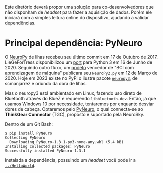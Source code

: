 Este diretório deverá propor uma solução para co-desenvolvedores que não disponham de _headset_ para fazer a aquisição de dados. Porém ele iniciará com a simples leitura online do dispositivo, ajudando a validar dependências.

# Principal dependência: PyNeuro

O [NeuroPy](https://github.com/lihas/NeuroPy) de lihas recebeu seu último commit em 17 de Outubro de 2017. LieGeForTress disponibilizou um [port](https://github.com/LieGeForTress/NeuroPy) para Python 3 em 16 de Junho de 2020. Seguindo outro fluxo, um [projeto](https://github.com/vlstyxz/Brain-Computer-Interface-with-Neurosky) vencedor de "BCI com aprendizagem de máquina" publicara seu ``NeuroPy2.py`` em 12 de Março de 2020. Hoje em 2023 existe no PyPi o ilustre pacote [``neuropy3``](https://github.com/scmanjarrez/neuropy3), de scmanjarrez e oriundo da obra de lihas.

Mas o neuropy3 está ambientado em Linux, fazendo uso direto de Bluetooth através do BlueZ e requerendo ``libbluetooth-dev``. Então, já que usamos Windows 10 por necessidade, tentaremos por enquanto desviar dores de cabeça. Optaremos pelo [PyNeuro](https://github.com/ZACHSTRIVES/PyNeuro), o qual connecta-se ao **ThinkGear Connector** (TGC), proposto e suportado pela NeuroSky.

Dentro de um Git Bash:

```console
$ pip install PyNeuro
Collecting PyNeuro
  Downloading PyNeuro-1.3.1-py3-none-any.whl (5.4 kB)
Installing collected packages: PyNeuro
Successfully installed PyNeuro-1.3.1
```

Instalada a dependência, possuindo um _headset_ você pode ir a [``../HelloWorld``](../HelloWorld).